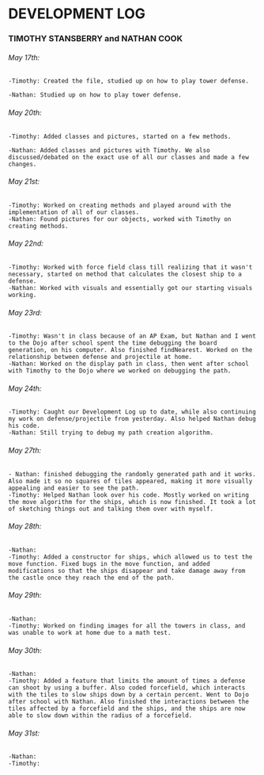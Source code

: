 # DEVELOPMENT LOG
### TIMOTHY STANSBERRY and NATHAN COOK

###### May 17th:
	-Timothy: Created the file, studied up on how to play tower defense.
	
	-Nathan: Studied up on how to play tower defense.
	
###### May 20th:
	-Timothy: Added classes and pictures, started on a few methods.
	
	-Nathan: Added classes and pictures with Timothy. We also discussed/debated on the exact use of all our classes and made a few changes.
	

###### May 21st:
	-Timothy: Worked on creating methods and played around with the implementation of all of our classes.
	-Nathan: Found pictures for our objects, worked with Timothy on creating methods.

###### May 22nd:
	-Timothy: Worked with force field class till realizing that it wasn't necessary, started on method that calculates the closest ship to a defense.
	-Nathan: Worked with visuals and essentially got our starting visuals working.

###### May 23rd:
	-Timothy: Wasn't in class because of an AP Exam, but Nathan and I went to the Dojo after school spent the time debugging the board generation, on his computer. Also finished findNearest. Worked on the relationship between defense and projectile at home.
	-Nathan: Worked on the display path in class, then went after school with Timothy to the Dojo where we worked on debugging the path. 

###### May 24th:
	-Timothy: Caught our Development Log up to date, while also continuing my work on defense/projectile from yesterday. Also helped Nathan debug his code. 
	-Nathan: Still trying to debug my path creation algorithm. 

###### May 27th:
	- Nathan: finished debugging the randomly generated path and it works.  Also made it so no squares of tiles appeared, making it more visually appealing and easier to see the path.
	-Timothy: Helped Nathan look over his code. Mostly worked on writing the move algorithm for the ships, which is now finished. It took a lot of sketching things out and talking them over with myself. 

###### May 28th: 
	-Nathan:
	-Timothy: Added a constructor for ships, which allowed us to test the move function. Fixed bugs in the move function, and added modifications so that the ships disappear and take damage away from the castle once they reach the end of the path.

###### May 29th:
	-Nathan:
	-Timothy: Worked on finding images for all the towers in class, and was unable to work at home due to a math test.

###### May 30th:
	-Nathan:
	-Timothy: Added a feature that limits the amount of times a defense can shoot by using a buffer. Also coded forcefield, which interacts with the tiles to slow ships down by a certain percent. Went to Dojo after school with Nathan. Also finished the interactions between the tiles affected by a forcefield and the ships, and the ships are now able to slow down within the radius of a forcefield.
	
###### May 31st: 
	-Nathan:
	-Timothy:

